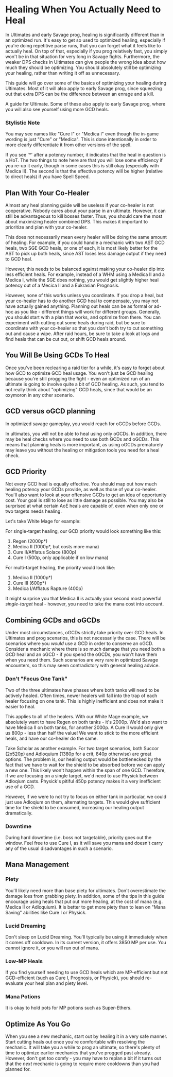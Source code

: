 # Healing When You Actually Need to Heal

In Ultimates and early Savage prog, healing is significantly different than in an optimized run. It's easy to get so 
used to optimized healing, especially if you're doing repetitive parse runs, that you can forget what it feels like 
to actually heal. On top of that, especially if you prog relatively fast, you simply won't be in that situation for 
very long in Savage fights. Furthermore, the weaker DPS checks in Ultimates can give people the wrong idea about how 
much they should be optimizing. You should absolutely still be optimizing your healing, rather than writing it off 
as unnecessary.

This guide will go over some of the basics of optimizing your healing during Ultimates. Most of it will also apply 
to early Savage prog, since squeezing out that extra DPS can be the difference between an enrage and a kill.

[//]: # (TODO: make this intro better)
A guide for Ultimate. Some of these also apply to early Savage prog, where you will also see yourself using more GCD
heals.

### Stylistic Note

You may see names like "Cure I" or "Medica I" even though the in-game wording is just "Cure" or "Medica". This is done
intentionally in order to more clearly differentiate it from other versions of the spell.

If you see '*' after a potency number, it indicates that the heal in question is a HoT. The two things to note here are
that you will lose some efficiency if you re-up it early, though in some cases this is still okay (especially with
Medica II). The second is that the effective potency will be higher (relative to direct heals) if you have Spell Speed.

## Plan With Your Co-Healer

Almost any heal planning guide will be useless if your co-healer is not cooperative. Nobody cares about your parse in an
ultimate. However, it can still be advantageous to kill bosses faster. Thus, you should care the most about maximizing
healer combined DPS. This makes it important to prioritize and plan with your co-healer.

This does not necessarily mean every healer will be doing the same amount of healing. For example, if you could handle a
mechanic with two AST GCD heals, two SGE GCD heals, or one of each, it is most likely better for the AST to pick up both
heals, since AST loses less damage output if they need to GCD heal.

However, this needs to be balanced against making your co-healer dip into less efficient heals. For example, instead of
a WHM using a Medica II and a Medica I, while the SGE does nothing, you would get slightly higher heal potency out of a
Mecica II and a Eukrasian Prognosis.

However, none of this works unless you coordinate. If you drop a heal, but your co-healer has to do another GCD heal to
compensate, you may not have actually gained anything. Planning out heals can be as formal or ad-hoc as you like -
different things will work for different groups. Generally, you should start with a plan that works, and optimize from
there. You can experiment with cutting out some heals during raid, but be sure to coordinate with your co-healer so that
you don't both try to cut something out and cause a wipe. After raid hours, be sure to take a look at logs and find
heals that can be cut out, or shift GCD heals around.

## You Will Be Using GCDs To Heal

Once you've been reclearing a raid tier for a while, it's easy to forget about how GCD to optimize GCD heal usage. You
won't just be GCD healing because you're still progging the fight - even an optimized run of an ultimate is going to
involve quite a bit of GCD healing. As such, you tend to not really think about "optimizing" GCD heals, since that would
be an oxymoron in any other scenario.

## GCD versus oGCD planning

In optimized savage gameplay, you would reach for oGCDs before GCDs.

In ultimates, you will not be able to heal using only oGCDs. In addition, there may be heal checks where you need to use
both GCDs and oGCDs. This means that planning heals is more important, as using oGCDs prematurely may leave you without
the healing or mitigation tools you need for a heal check.

## GCD Priority

Not every GCD heal is equally effective. You should map out how much healing potency your GCDs provide, as well as those
of your co-healer. You'll also want to look at your offensive GCDs to get an idea of opportunity cost. Your goal is
still to lose as little damage as possible. You may also be surprised at what certain AoE heals are capable of, even
when only one or two targets needs healing.

Let's take White Mage for example:

For single-target healing, our GCD priority would look something like this:

1. Regen (2000p*)
2. Medica II (1000p*, but costs more mana)
3. Cure II/Afflatus Solace (800p)
4. Cure I (500p, only applicable if on low mana)

For multi-target healing, the priority would look like:

1. Medica II (1000p*)
2. Cure III (600p*)
3. Medica I/Afflatus Rapture (400p)

It might surprise you that Medica II is actually your second most powerful *single-target* heal - however, you need to
take the mana cost into account.

## Combining GCDs and oGCDs

Under most circumstances, oGCDs strictly take priority over GCD heals. In Ultimates and prog scenarios, this is not
necessarily the case. There will be scenarios where you *would* use a GCD in order to conserve an oGCD. Consider a
mechanic where there is so much damage that you need both a GCD heal and an oGCD - if you spend the oGCDs, you won't
have them when you need them. Such scenarios are very rare in optimized Savage encounters, so this may seem
contradictory with general healing advice.

### Don't "Focus One Tank"

Two of the three ultimates have phases where both tanks will need to be actively healed. Often times, newer healers will
fall into the trap of each healer focusing on one tank. This is highly inefficient and does not make it easier to heal.

This applies to all of the healers. With our White Mage example, we absolutely want to have Regen on both tanks - it's
2000p. We'd also want to have Medica II on both tanks, for another 2000p. A Cure II would only give us 800p - less than
half the value! We want to stick to the more efficient heals, and have our co-healer do the same.

Take Scholar as another example. For two target scenarios, both Succor (2x520p) and Adloquium (1380p for a crit, 840p
otherwise) are great options. The problem is, our healing output would be bottlenecked by the fact that we have to wait
for the shield to be absorbed before we can apply a new one. This likely won't happen within the span of one GCD.
Therefore, if we are focusing on a single target, we'd need to use Physick between Adloqium casts. Physick's pitiful
450p potency makes it a very inefficient use of a GCD.

However, if we were to not try to focus on either tank in particular, we could just use Adloqium on them, alternating
targets. This would give sufficient time for the shield to be consumed, increasing our healing output dramatically.

### Downtime

During hard downtime (i.e. boss not targetable), priority goes out the window. Feel free to use Cure I, as it will save
you mana and doesn't carry any of the usual disadvantages in such a scenario.

## Mana Management

### Piety

You'll likely need more than base piety for ultimates. Don't overestimate the damage loss from grabbing piety. In
addition, some of the tips in this guide encourage using heals that put out more healing, at the cost of mana (e.g.
Medica II or Adloquium). It is better to get more piety than to lean on "Mana Saving" abilities like Cure I or Physick.

### Lucid Dreaming

Don't sleep on Lucid Dreaming. You'll typically be using it immediately when it comes off cooldown. In its current
version, it offers 3850 MP per use. You cannot ignore it, or you will run out of mana.

### Low-MP Heals

If you find yourself needing to use GCD heals which are MP-efficient but not GCD-efficient (such as Cure I, Prognosis,
or Physick), you should re-evaluate your heal plan and piety level.

### Mana Potions

It is okay to hold pots for MP potions such as Super-Ethers.

## Optimize As You Go

When you see a new mechanic, start out by healing it in a very safe manner. Start cutting heals out once you're
comfortable with resolving the mechanic. It will take you a while to prog an ultimate, so there's plenty of time to
optimize earlier mechanics that you've progged past already. However, don't get too comfy - you may have to replan a bit
if it turns out that the *next* mechanic is going to require more cooldowns than you had planned for.